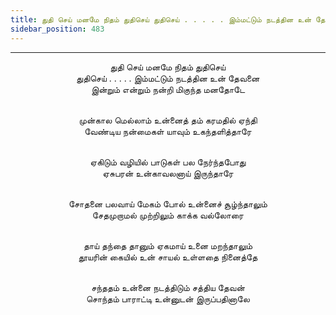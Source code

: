 ```yaml
---
title: துதி செய் மனமே நிதம் துதிசெய் துதிசெய் . . . . . இம்மட்டும் நடத்தின உன் தேவனை
sidebar_position: 483
---
```


---
<center>
துதி செய் மனமே நிதம் துதிசெய்<br/>
துதிசெய் . . . . . இம்மட்டும் நடத்தின உன் தேவனை<br/>
இன்றும் என்றும் நன்றி மிகுந்த மனதோடே<br/><br/>

முன்கால மெல்லாம் உன்னைத் தம் கரமதில் ஏந்தி<br/>
வேண்டிய நன்மைகள் யாவும் உகந்தளித்தாரே<br/><br/>

ஏகிடும் வழியில் பாடுகள் பல நேர்ந்தபோது<br/>
ஏசுபரன் உன்காவலனாய் இருந்தாரே<br/><br/>

சோதனை பலவாய் மேகம் போல் உன்னைச் சூழ்ந்தாலும்<br/>
சேதமுறாமல் முற்றிலும் காக்க வல்லோரை<br/><br/>

தாய் தந்தை தானும் ஏகமாய் உனை மறந்தாலும்<br/>
தூயரின் கையில் உன் சாயல் உள்ளதை நினைத்தே<br/><br/>

சந்ததம் உன்னை நடத்திடும் சத்திய தேவன்<br/>
சொந்தம் பாராட்டி உன்னுடன் இருப்பதினாலே
</center>